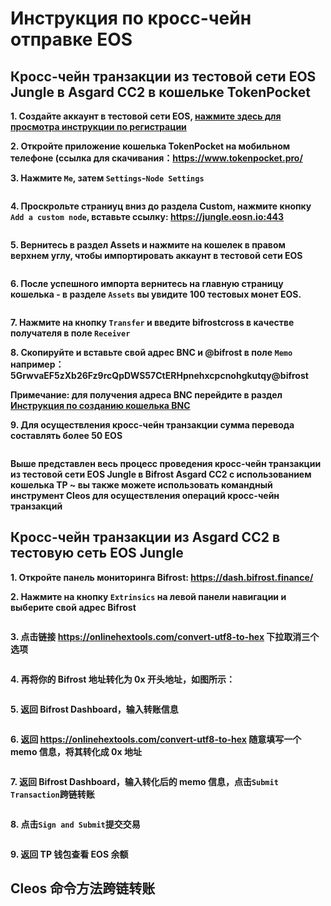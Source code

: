 # Инструкция по кросс-чейн отправке EOS

## Кросс-чейн транзакции из тестовой сети EOS Jungle в Asgard CC2 в кошельке TokenPocket

**1. Создайте аккаунт в тестовой сети EOS, [нажмите здесь для просмотра инструкции по регистрации](https://wiki.bifrost.finance/zh/help/eos-testnet-account-register.html)**

**2. Откройте приложение кошелька TokenPocket на мобильном телефоне (ссылка для скачивания：<https://www.tokenpocket.pro/>**

**3. Нажмите `Me`, затем `Settings`-`Node Settings`**

<img :src="$withBase('/zh/tp-cross-transfer/tp-eos-crosschain-transfer-01.png')" alt="" width="30%" />

**4. Проскрольте страниуц вниз до раздела Custom, нажмите кнопку `Add a custom node`, вставьте ссылку: https://jungle.eosn.io:443**

<img :src="$withBase('/zh/tp-cross-transfer/tp-eos-crosschain-transfer-02.png')" alt="" width="30%" />

**5. Вернитесь в раздел Assets и нажмите на кошелек в правом верхнем углу, чтобы импортировать аккаунт в тестовой сети EOS**

<img :src="$withBase('/zh/tp-cross-transfer/tp-eos-crosschain-transfer-03.png')" alt="" width="30%" />

**6. После успешного импорта вернитесь на главную страницу кошелька - в разделе `Assets` вы увидите 100 тестовых монет EOS.**

<img :src="$withBase('/zh/tp-cross-transfer/tp-eos-crosschain-transfer-04.png')" alt="" width="30%" />

**7. Нажмите на кнопку `Transfer` и введите bifrostcross в качестве получателя в поле `Receiver`**

**8. Скопируйте и вставьте свой адрес BNC и @bifrost в поле `Memo` например： 5GrwvaEF5zXb26Fz9rcQpDWS57CtERHpnehxcpcnohgkutqy@bifrost**

**Примечание: для получения адреса BNC перейдите в раздел [Инструкция по созданию кошелька BNC](https://wiki.bifrost.finance/zh/help/bnc-wallet-register-tutorials.html)**

**9. Для осуществления кросс-чейн транзакции сумма перевода составлять более 50 EOS**

<img :src="$withBase('/zh/tp-cross-transfer/tp-eos-crosschain-transfer-05.png')" alt="" width="30%" />

**Выше представлен весь процесс проведения кросс-чейн транзакции из тестовой сети EOS Jungle в Bifrost Asgard CC2 с использованием кошелька TP ~ вы также можете использовать командный инструмент Cleos для осуществления операций кросс-чейн транзакций**

## Кросс-чейн транзакции из Asgard CC2 в тестовую сеть EOS Jungle

**1. Откройте панель мониторинга Bifrost: <https://dash.bifrost.finance/>**

**2. Нажмите на кнопку `Extrinsics` на левой панели навигации и выберите свой адрес Bifrost**

<img :src="$withBase('/zh/eos-crosschain-transfer/eos-crosschain-transfer-01.png')" alt="" />

**3. 点击链接 <https://onlinehextools.com/convert-utf8-to-hex> 下拉取消三个选项**

<img :src="$withBase('/zh/eos-crosschain-transfer/eos-crosschain-transfer-03.png')" alt="" />

**4. 再将你的 Bifrost 地址转化为 0x 开头地址，如图所示：**

<img :src="$withBase('/zh/eos-crosschain-transfer/eos-crosschain-transfer-02.png')" alt="" />

**5. 返回 Bifrost Dashboard，输入转账信息**

<img :src="$withBase('/zh/eos-crosschain-transfer/eos-crosschain-transfer-04.png')" alt="" />

**6. 返回 <https://onlinehextools.com/convert-utf8-to-hex> 随意填写一个 memo 信息，将其转化成 0x 地址**

<img :src="$withBase('/zh/eos-crosschain-transfer/eos-crosschain-transfer-05.png')" alt="" />

**7. 返回 Bifrost Dashboard，输入转化后的 memo 信息，点击`Submit Transaction`跨链转账**

<img :src="$withBase('/zh/eos-crosschain-transfer/eos-crosschain-transfer-06.png')" alt="" />

**8. 点击`Sign and Submit`提交交易**

<img :src="$withBase('/zh/eos-crosschain-transfer/eos-crosschain-transfer-07.png')" alt="" />

**9. 返回 TP 钱包查看 EOS 余额**

## Cleos 命令方法跨链转账